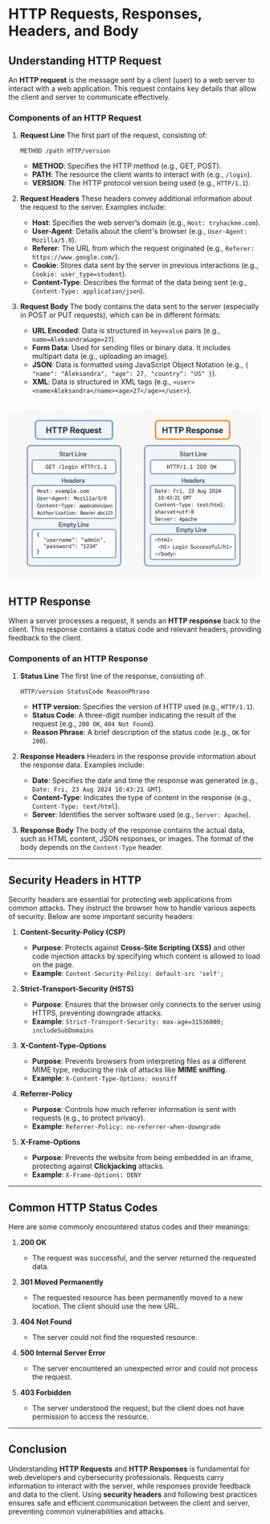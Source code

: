 

# HTTP Requests, Responses, Headers, and Body

## **Understanding HTTP Request**

An **HTTP request** is the message sent by a client (user) to a web server to interact with a web application. This request contains key details that allow the client and server to communicate effectively.

### **Components of an HTTP Request**

1. **Request Line**
   The first part of the request, consisting of:

   ```
   METHOD /path HTTP/version
   ```

   * **METHOD**: Specifies the HTTP method (e.g., GET, POST).
   * **PATH**: The resource the client wants to interact with (e.g., `/login`).
   * **VERSION**: The HTTP protocol version being used (e.g., `HTTP/1.1`).

2. **Request Headers**
   These headers convey additional information about the request to the server. Examples include:

   * **Host**: Specifies the web server’s domain (e.g., `Host: tryhackme.com`).
   * **User-Agent**: Details about the client's browser (e.g., `User-Agent: Mozilla/5.0`).
   * **Referer**: The URL from which the request originated (e.g., `Referer: https://www.google.com/`).
   * **Cookie**: Stores data sent by the server in previous interactions (e.g., `Cookie: user_type=student`).
   * **Content-Type**: Describes the format of the data being sent (e.g., `Content-Type: application/json`).

3. **Request Body**
   The body contains the data sent to the server (especially in POST or PUT requests), which can be in different formats:

   * **URL Encoded**: Data is structured in `key=value` pairs (e.g., `name=Aleksandra&age=27`).
   * **Form Data**: Used for sending files or binary data. It includes multipart data (e.g., uploading an image).
   * **JSON**: Data is formatted using JavaScript Object Notation (e.g., `{ "name": "Aleksandra", "age": 27, "country": "US" }`).
   * **XML**: Data is structured in XML tags (e.g., `<user><name>Aleksandra</name><age>27</age></user>`).


![photo](https://github.com/x0tiger/FSWD/blob/main/Basics-Web/images/nemr2.png)
---

## **HTTP Response**

When a server processes a request, it sends an **HTTP response** back to the client. This response contains a status code and relevant headers, providing feedback to the client.

### **Components of an HTTP Response**

1. **Status Line**
   The first line of the response, consisting of:

   ```
   HTTP/version StatusCode ReasonPhrase
   ```

   * **HTTP version**: Specifies the version of HTTP used (e.g., `HTTP/1.1`).
   * **Status Code**: A three-digit number indicating the result of the request (e.g., `200 OK`, `404 Not Found`).
   * **Reason Phrase**: A brief description of the status code (e.g., `OK` for `200`).

2. **Response Headers**
   Headers in the response provide information about the response data. Examples include:

   * **Date**: Specifies the date and time the response was generated (e.g., `Date: Fri, 23 Aug 2024 10:43:21 GMT`).
   * **Content-Type**: Indicates the type of content in the response (e.g., `Content-Type: text/html`).
   * **Server**: Identifies the server software used (e.g., `Server: Apache`).

3. **Response Body**
   The body of the response contains the actual data, such as HTML content, JSON responses, or images. The format of the body depends on the `Content-Type` header.

---

## **Security Headers in HTTP**

Security headers are essential for protecting web applications from common attacks. They instruct the browser how to handle various aspects of security. Below are some important security headers:

1. **Content-Security-Policy (CSP)**

   * **Purpose**: Protects against **Cross-Site Scripting (XSS)** and other code injection attacks by specifying which content is allowed to load on the page.
   * **Example**: `Content-Security-Policy: default-src 'self';`

2. **Strict-Transport-Security (HSTS)**

   * **Purpose**: Ensures that the browser only connects to the server using HTTPS, preventing downgrade attacks.
   * **Example**: `Strict-Transport-Security: max-age=31536000; includeSubDomains`

3. **X-Content-Type-Options**

   * **Purpose**: Prevents browsers from interpreting files as a different MIME type, reducing the risk of attacks like **MIME sniffing**.
   * **Example**: `X-Content-Type-Options: nosniff`

4. **Referrer-Policy**

   * **Purpose**: Controls how much referrer information is sent with requests (e.g., to protect privacy).
   * **Example**: `Referrer-Policy: no-referrer-when-downgrade`

5. **X-Frame-Options**

   * **Purpose**: Prevents the website from being embedded in an iframe, protecting against **Clickjacking** attacks.
   * **Example**: `X-Frame-Options: DENY`

---

## **Common HTTP Status Codes**

Here are some commonly encountered status codes and their meanings:

1. **200 OK**

   * The request was successful, and the server returned the requested data.

2. **301 Moved Permanently**

   * The requested resource has been permanently moved to a new location. The client should use the new URL.

3. **404 Not Found**

   * The server could not find the requested resource.

4. **500 Internal Server Error**

   * The server encountered an unexpected error and could not process the request.

5. **403 Forbidden**

   * The server understood the request, but the client does not have permission to access the resource.

---

## **Conclusion**

Understanding **HTTP Requests** and **HTTP Responses** is fundamental for web developers and cybersecurity professionals. Requests carry information to interact with the server, while responses provide feedback and data to the client. Using **security headers** and following best practices ensures safe and efficient communication between the client and server, preventing common vulnerabilities and attacks.

